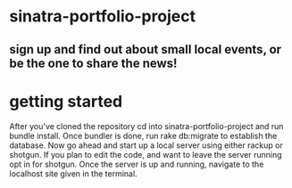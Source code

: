 # sinatra-portfolio-project
## sign up and find out about small local events, or be the one to share the news!

# getting started 

After you've cloned the repository cd into sinatra-portfolio-project and run bundle install. Once bundler is done, run rake db:migrate to establish the database. Now go ahead and start up a local server using either rackup or shotgun. If you plan to edit the code, and want to leave the server running opt in for shotgun. Once the server is up and running, navigate to the localhost site given in the terminal. 
